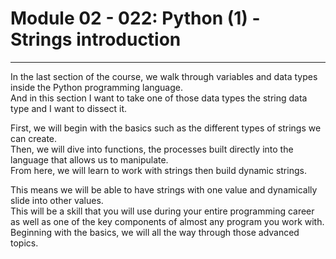 # Module 02 - 022: Python (1) - Strings introduction
***
In the last section of the course, we walk through variables and data types inside the Python programming language.   
And in this section I want to take one of those data types the string data type and I want to dissect it.   
  
First, we will begin with the basics such as the different types of strings we can create.   
Then, we will dive into functions, the processes built directly into the language that allows us to manipulate.  
 From here, we will learn to work with strings then build dynamic strings.

This means we will be able to have strings with one value and dynamically slide into other values.   
This will be a skill that you will use during your entire programming career as well as one of the key components of almost any program you work with.   
Beginning with the basics, we will all the way through those advanced topics.
